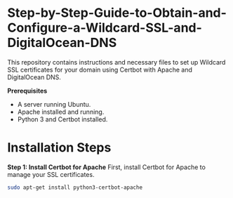 # Step-by-Step-Guide-to-Obtain-and-Configure-a-Wildcard-SSL-and-DigitalOcean-DNS
 This repository contains instructions and necessary files to set up Wildcard SSL certificates for your domain using Certbot with Apache and DigitalOcean DNS.

**Prerequisites**

* A server running Ubuntu.
* Apache installed and running.
* Python 3 and Certbot installed.

# Installation Steps

**Step 1: Install Certbot for Apache**
First, install Certbot for Apache to manage your SSL certificates.

```sh
sudo apt-get install python3-certbot-apache
```
